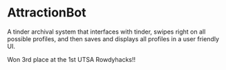 # AttractionBot
A tinder archival system that interfaces with tinder, swipes right on all possible profiles, and then saves and displays all profiles in a user friendly UI.

Won 3rd place at the 1st UTSA Rowdyhacks!!
